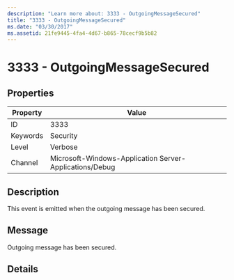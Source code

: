 ```yaml
---
description: "Learn more about: 3333 - OutgoingMessageSecured"
title: "3333 - OutgoingMessageSecured"
ms.date: "03/30/2017"
ms.assetid: 21fe9445-4fa4-4d67-b865-78cecf9b5b82
---
```

# 3333 - OutgoingMessageSecured

## Properties

| Property | Value |
| - | - |
|ID|3333|  
|Keywords|Security|  
|Level|Verbose|  
|Channel|Microsoft-Windows-Application Server-Applications/Debug|  
  
## Description  

 This event is emitted when the outgoing message has been secured.  
  
## Message  

 Outgoing message has been secured.  
  
## Details
